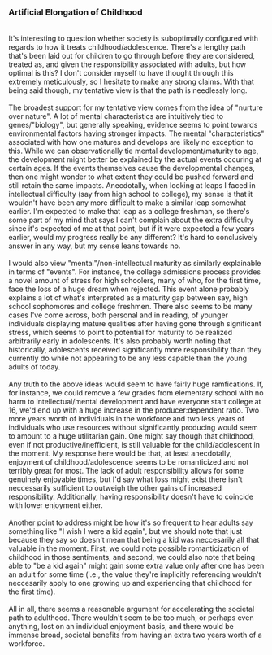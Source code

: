 
### Artificial Elongation of Childhood
<br>
It's interesting to question whether society is suboptimally configured with regards to
how it treats childhood/adolescence. There's a lengthy path that's been 
laid out for children to go through before they are considered, treated as, and given
the responsibility associated with adults, but how optimal is this?
I don't consider myself to have thought through this extremely meticulously, so I hesitate 
to make any strong claims. With that being said though, my tentative view is that the path is needlessly long.
<br><br>
The broadest support for my tentative view comes from the idea of "nurture over nature". A lot of mental characteristics
are intuitively tied to genes/"biology", but generally speaking, evidence seems to point towards
environmental factors having stronger impacts. The mental "characteristics" associated with how one matures 
and develops are likely no exception to this. While we can observationally tie mental development/maturity to age, the development might
better be explained by the actual events occuring at certain ages. If the events themselves cause the developmental changes, 
then one might wonder to what extent they could be pushed forward and still retain the same impacts. Anecdotally, when looking 
at leaps I faced in intellectual difficulty (say from high school to college),
my sense is that it wouldn't have been any more difficult to make a similar leap somewhat earlier. 
I'm expected to make that leap as a college freshman, so there's some part of 
my mind that says I can't complain about the extra difficulty since it's expected of me at that point, but if it 
were expected a few years earlier, would my progress really be any different? It's hard to conclusively answer in any way,
but my sense leans towards no.
<br><br>
I would also view "mental"/non-intellectual maturity as similarly explainable in terms of "events".
For instance, the college admissions process provides a novel amount of stress for high schoolers, many of who, for the first time, face 
the loss of a huge dream when rejected. This event alone probably explains a lot of 
what's interpreted as a maturity gap between say, high school sophomores and college freshmen.
There also seems to be many cases I've come across, both personal and in reading, of younger individuals displaying mature qualities after having gone through
significant stress, which seems to point to potential for maturity to be realized arbitrarily early in adolescents. It's also probably worth noting that historically,
adolescents received significantly more responsibility than they currently do while not appearing to be any less capable than the young adults of today.
<br><br>
Any truth to the above ideas would seem to have fairly huge ramfications. 
If, for instance, we could remove a few grades from elementary school with 
no harm to intellectual/mental development and have everyone start college at 16, 
we'd end up with a huge increase in the producer:dependent ratio. Two more years worth 
of individuals in the workforce and two less years of individuals who use resources
without significantly producing would seem to amount to a huge utilitarian gain. 
One might say though that childhood, even if not productive/inefficient, is still valuable
for the child/adolescent in the moment. My response here would be that, at least anecdotally, enjoyment of childhood/adolescence 
seems to be romanticized and not terribly great for most. The lack of adult responsibility
allows for some genuinely enjoyable times, but I'd say what loss might exist there isn't neccessarily sufficient
to outweigh the other gains of increased responsibility. Additionally, having responsibility doesn't 
have to coincide with lower enjoyment either.
<br><br>
Another point to address might be how it's so frequent to hear adults say something like
"I wish I were a kid again", but we should note that just because they say so
doesn't mean that being a kid was neccesarily all that valuable in the moment. 
First, we could note possible romanticization of childhood in those sentiments, and second,
we could also note that being able to "be a kid again" might gain some extra value only after
one has been an adult for some time (i.e., the value they're implicitly referencing
wouldn't neccesarily apply to one growing up and experiencing that childhood for the first time). 
<br><br>
All in all, there seems a reasonable argument for accelerating the societal path to adulthood. There wouldn't seem to be too much, or perhaps
even anything, lost on an individual enjoyment basis, and there would be immense broad, societal
benefits from having an extra two years worth of a workforce.



 

